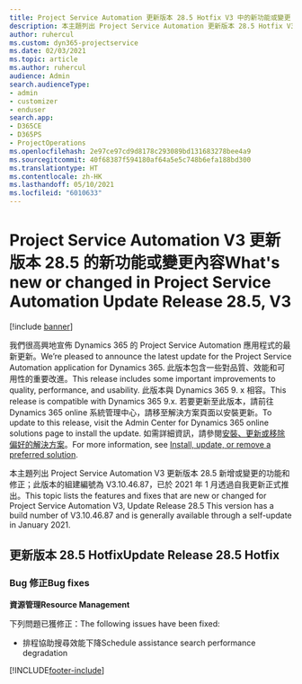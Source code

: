 ```yaml
---
title: Project Service Automation 更新版本 28.5 Hotfix V3 中的新功能或變更
description: 本主題列出 Project Service Automation 更新版本 28.5 Hotfix V3 提供的功能和修正。
author: ruhercul
ms.custom: dyn365-projectservice
ms.date: 02/03/2021
ms.topic: article
ms.author: ruhercul
audience: Admin
search.audienceType:
- admin
- customizer
- enduser
search.app:
- D365CE
- D365PS
- ProjectOperations
ms.openlocfilehash: 2e97ce97cd9d8178c293089bd131683278bee4a9
ms.sourcegitcommit: 40f68387f594180af64a5e5c748b6efa188bd300
ms.translationtype: HT
ms.contentlocale: zh-HK
ms.lasthandoff: 05/10/2021
ms.locfileid: "6010633"
---
```

# <a name="whats-new-or-changed-in-project-service-automation-update-release-285-v3"></a><span data-ttu-id="00a01-103">Project Service Automation V3 更新版本 28.5 的新功能或變更內容</span><span class="sxs-lookup"><span data-stu-id="00a01-103">What's new or changed in Project Service Automation Update Release 28.5, V3</span></span>

[!include [banner](../includes/psa-now-project-operations.md)]

<span data-ttu-id="00a01-104">我們很高興地宣佈 Dynamics 365 的 Project Service Automation 應用程式的最新更新。</span><span class="sxs-lookup"><span data-stu-id="00a01-104">We’re pleased to announce the latest update for the Project Service Automation application for Dynamics 365.</span></span> <span data-ttu-id="00a01-105">此版本包含一些對品質、效能和可用性的重要改進。</span><span class="sxs-lookup"><span data-stu-id="00a01-105">This release includes some important improvements to quality, performance, and usability.</span></span> <span data-ttu-id="00a01-106">此版本與 Dynamics 365 9. x 相容。</span><span class="sxs-lookup"><span data-stu-id="00a01-106">This release is compatible with Dynamics 365 9.x.</span></span> <span data-ttu-id="00a01-107">若要更新至此版本，請前往 Dynamics 365 online 系統管理中心，請移至解決方案頁面以安裝更新。</span><span class="sxs-lookup"><span data-stu-id="00a01-107">To update to this release, visit the Admin Center for Dynamics 365 online solutions page to install the update.</span></span> <span data-ttu-id="00a01-108">如需詳細資訊，請參閱[安裝、更新或移除偏好的解決方案](/power-platform/admin/install-remove-preferred-solution)。</span><span class="sxs-lookup"><span data-stu-id="00a01-108">For more information, see [Install, update, or remove a preferred solution](/power-platform/admin/install-remove-preferred-solution).</span></span>

<span data-ttu-id="00a01-109">本主題列出 Project Service Automation V3 更新版本 28.5 新增或變更的功能和修正；此版本的組建編號為 V3.10.46.87，已於 2021 年 1 月透過自我更新正式推出。</span><span class="sxs-lookup"><span data-stu-id="00a01-109">This topic lists the features and fixes that are new or changed for Project Service Automation V3, Update Release 28.5 This version has a build number of V3.10.46.87 and is generally available through a self-update in January 2021.</span></span>

## <a name="update-release-285-hotfix"></a><span data-ttu-id="00a01-110">更新版本 28.5 Hotfix</span><span class="sxs-lookup"><span data-stu-id="00a01-110">Update Release 28.5 Hotfix</span></span>

### <a name="bug-fixes"></a><span data-ttu-id="00a01-111">Bug 修正</span><span class="sxs-lookup"><span data-stu-id="00a01-111">Bug fixes</span></span>

<span data-ttu-id="00a01-112">**資源管理**</span><span class="sxs-lookup"><span data-stu-id="00a01-112">**Resource Management**</span></span>

<span data-ttu-id="00a01-113">下列問題已獲修正：</span><span class="sxs-lookup"><span data-stu-id="00a01-113">The following issues have been fixed:</span></span>

- <span data-ttu-id="00a01-114">排程協助搜尋效能下降</span><span class="sxs-lookup"><span data-stu-id="00a01-114">Schedule assistance search performance degradation</span></span>



[!INCLUDE[footer-include](../includes/footer-banner.md)]